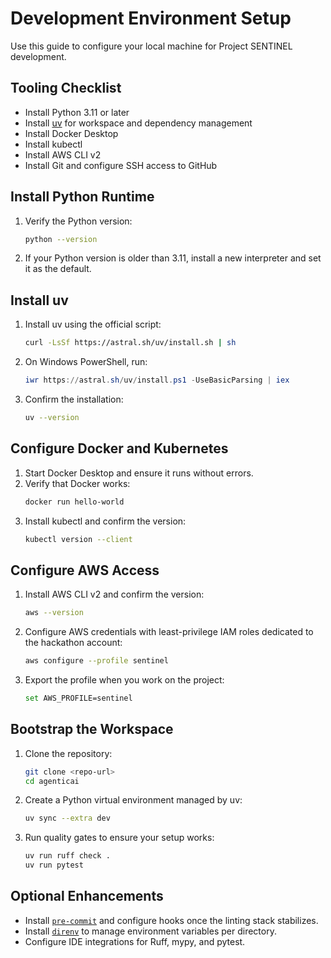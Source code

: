 # Development Environment Setup

Use this guide to configure your local machine for Project SENTINEL development.

## Tooling Checklist

- Install Python 3.11 or later
- Install [uv](https://github.com/astral-sh/uv) for workspace and dependency management
- Install Docker Desktop
- Install kubectl
- Install AWS CLI v2
- Install Git and configure SSH access to GitHub

## Install Python Runtime

1. Verify the Python version:
   ```bash
   python --version
   ```
2. If your Python version is older than 3.11, install a new interpreter and set it as the default.

## Install uv

1. Install uv using the official script:
   ```bash
   curl -LsSf https://astral.sh/uv/install.sh | sh
   ```
2. On Windows PowerShell, run:
   ```powershell
   iwr https://astral.sh/uv/install.ps1 -UseBasicParsing | iex
   ```
3. Confirm the installation:
   ```bash
   uv --version
   ```

## Configure Docker and Kubernetes

1. Start Docker Desktop and ensure it runs without errors.
2. Verify that Docker works:
   ```bash
   docker run hello-world
   ```
3. Install kubectl and confirm the version:
   ```bash
   kubectl version --client
   ```

## Configure AWS Access

1. Install AWS CLI v2 and confirm the version:
   ```bash
   aws --version
   ```
2. Configure AWS credentials with least-privilege IAM roles dedicated to the hackathon account:
   ```bash
   aws configure --profile sentinel
   ```
3. Export the profile when you work on the project:
   ```bash
   set AWS_PROFILE=sentinel
   ```

## Bootstrap the Workspace

1. Clone the repository:
   ```bash
   git clone <repo-url>
   cd agenticai
   ```
2. Create a Python virtual environment managed by uv:
   ```bash
   uv sync --extra dev
   ```
3. Run quality gates to ensure your setup works:
   ```bash
   uv run ruff check .
   uv run pytest
   ```

## Optional Enhancements

- Install [`pre-commit`](https://pre-commit.com/) and configure hooks once the linting stack stabilizes.
- Install [`direnv`](https://direnv.net/) to manage environment variables per directory.
- Configure IDE integrations for Ruff, mypy, and pytest.
